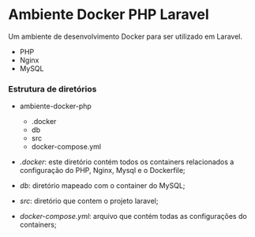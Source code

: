 # Ambiente Docker PHP Laravel

Um ambiente de desenvolvimento Docker para ser utilizado em Laravel.

- PHP
- Nginx
- MySQL

### Estrutura de diretórios

- ambiente-docker-php
    - .docker
    - db
    - src
    - docker-compose.yml 
    
      
- *.docker*: este diretório contém todos os containers relacionados a configuração do PHP, Nginx, Mysql e o Dockerfile;
- *db*: diretório mapeado com o container do MySQL;
- *src*: diretório que contem o projeto laravel;
- *docker-compose.yml*: arquivo que contém todas as configurações do containers;
